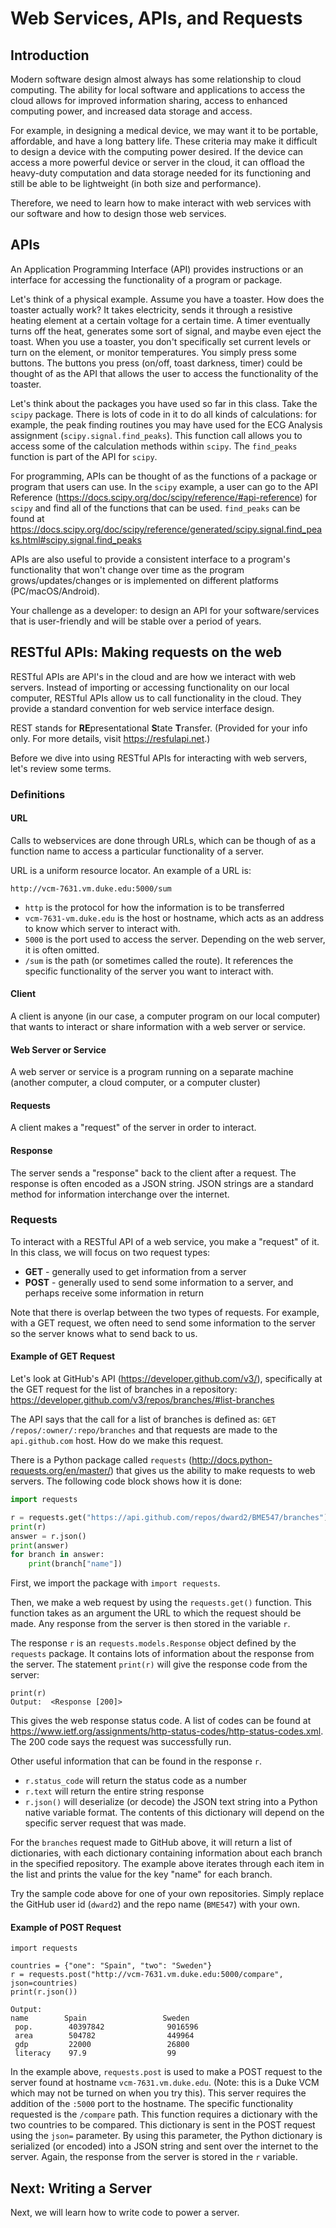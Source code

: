 # Web Services, APIs, and Requests
## Introduction
Modern software design almost always has some relationship to cloud computing.
The ability for local software and applications to access the cloud allows
for improved information sharing, access to enhanced computing power, and 
increased data storage and access.

For example, in designing a medical device, we may want it to be portable,
affordable, and have a long battery life.  These criteria may make it difficult
to design a device with the computing power desired.  If the device can
access a more powerful device or server in the cloud, it can offload the 
heavy-duty computation and data storage needed for its functioning and still
be able to be lightweight (in both size and performance).

Therefore, we need to learn how to make interact with web services with our
software and how to design those web services.

## APIs
An Application Programming Interface (API) provides instructions or an 
interface for accessing the functionality of a program or package.  

Let's think of a physical example.  Assume you have a toaster.  How does the
toaster actually work?  It takes electricity, sends it through a resistive
heating element at a certain voltage for a certain time.  A timer eventually
turns off the heat, generates some sort of signal, and maybe even eject the 
toast.  When you use a toaster, you don't specifically set current levels or
turn on the element, or monitor temperatures.  You simply press some buttons.
The buttons you press (on/off, toast darkness, timer) could be thought of
as the API that allows the user to access the functionality of the toaster.

Let's think about the packages you have used so far in this class.  Take
the `scipy` package.  There is lots of code in it to do all kinds of
calculations:  for example, the peak finding routines you may have used
for the ECG Analysis assignment (`scipy.signal.find_peaks`).  This function
call allows you to access some of the calculation methods within `scipy`.  The
`find_peaks` function is part of the API for `scipy`.  

For programming, APIs can be thought of as the functions of a package or
program that users can use.  In the `scipy` example, a user can go to the 
API Reference (<https://docs.scipy.org/doc/scipy/reference/#api-reference>) for
`scipy` and find all of the functions that can be used.  `find_peaks` can
be found at <https://docs.scipy.org/doc/scipy/reference/generated/scipy.signal.find_peaks.html#scipy.signal.find_peaks>

APIs are also useful to provide a consistent interface to a program's 
functionality that won't change over time as the program grows/updates/changes
or is implemented on different platforms (PC/macOS/Android).

Your challenge as a developer:  to design an API for your software/services
that is user-friendly and will be stable over a period of years.

## RESTful APIs:  Making requests on the web
RESTful APIs are API's in the cloud and are how we interact with web servers.
Instead of importing or accessing functionality on our local computer,
RESTful APIs allow us to call functionality in the cloud.  They provide a 
standard convention for web service interface design.

REST stands for **RE**presentational **S**tate **T**ransfer.  (Provided for
your info only.  For more details, visit <https://resfulapi.net>.) 

Before we dive into using RESTful APIs for interacting with web servers, let's
review some terms.

### Definitions
#### URL
Calls to webservices are done through URLs, which can be though of as a 
function name to access a particular functionality of a server.

URL is a uniform resource locator.  An example of a URL is:

`http://vcm-7631.vm.duke.edu:5000/sum`

* `http` is the protocol for how the information is to be transferred
* `vcm-7631-vm.duke.edu` is the host or hostname, which acts as an address to
know which server to interact with.
* `5000` is the port used to access the server.  Depending on the web server,
it is often omitted.
* `/sum` is the path (or sometimes called the route).  It references the
specific functionality of the server you want to interact with.

#### Client
A client is anyone (in our case, a computer program on our local computer) that
wants to interact or share information with a web server or service.

#### Web Server or Service
A web server or service is a program running on a separate machine (another
computer, a cloud computer, or a computer cluster)

#### Requests
A client makes a "request" of the server in order to interact. 

#### Response
The server sends a "response" back to the client after a request.  The response
is often encoded as a JSON string.  JSON strings are a standard method for
information interchange over the internet.

### Requests
To interact with a RESTful API of a web service, you make a "request" of it. 
In this class, we will focus on two request types:
* **GET** - generally used to get information from a server
* **POST** - generally used to send some information to a server, and perhaps 
receive some information in return

Note that there is overlap between the two types of requests.  For example,
with a GET request, we often need to send some information to the server so
the server knows what to send back to us.  

#### Example of GET Request
Let's look at GitHub's API (<https://developer.github.com/v3/>), specifically
at the GET request for the list of branches in a repository:
<https://developer.github.com/v3/repos/branches/#list-branches>

The API says that the call for a list of branches is defined as:
`GET /repos/:owner/:repo/branches` and that requests are made to the 
`api.github.com` host.  How do we make this request.

There is a Python package called `requests` (<http://docs.python-requests.org/en/master/>)
that gives us the ability to make requests to web servers.  The following
code block shows how it is done:

```python
import requests

r = requests.get("https://api.github.com/repos/dward2/BME547/branches")
print(r)
answer = r.json()
print(answer)
for branch in answer:
    print(branch["name"])
```

First, we import the package with `import requests`.

Then, we make a web request by using the `requests.get()` function.  This
function takes as an argument the URL to which the request should be made.
Any response from the server is then stored in the variable `r`.

The response `r` is an `requests.models.Response` object defined by the 
`requests` package.  It contains lots of information about the response from
the server.  The statement `print(r)` will give the response code from the
server:
```
print(r)
Output:  <Response [200]>
```
This gives the web response status code.  A list of codes can be found at
<https://www.ietf.org/assignments/http-status-codes/http-status-codes.xml>.
The 200 code says the request was successfully run.

Other useful information that can be found in the response `r`.  
* `r.status_code` will return the status code as a number
* `r.text` will return the entire string response
* `r.json()` will deserialize (or decode) the JSON text string into a Python
native variable format.  The contents of this dictionary will depend on the
specific server request that was made.

For the `branches` request made to GitHub above, it will return a list of 
dictionaries, with each dictionary containing information about each branch
in the specified repository.  The example above iterates through each item
in the list and prints the value for the key "name" for each branch.

Try the sample code above for one of your own repositories.  Simply replace
the GitHub user id (`dward2`) and the repo name (`BME547`) with your own.

#### Example of POST Request
 ```
import requests

countries = {"one": "Spain", "two": "Sweden"}
r = requests.post("http://vcm-7631.vm.duke.edu:5000/compare", json=countries)
print(r.json())

Output:
name        Spain                 Sweden              
  pop.        40397842              9016596              
  area        504782                449964               
  gdp         22000                 26800                
  literacy    97.9                  99      

```
In the example above, `requests.post` is used to make a POST request to the
server found at hostname `vcm-7631.vm.duke.edu`.  (Note: this is a Duke VCM
which may not be turned on when you try this).  This server requires the 
addition of the `:5000` port to the hostname.  The specific functionality
requested is the `/compare` path.  This function requires a dictionary
with the two countries to be compared.  This dictionary is sent in the POST
request using the `json=` parameter.  By using this parameter, the Python
dictionary is serialized (or encoded) into a JSON string and sent over the 
internet to the server.  Again, the response from the server is stored in the
`r` variable.
  
## Next:  Writing a Server
Next, we will learn how to write code to power a server.




